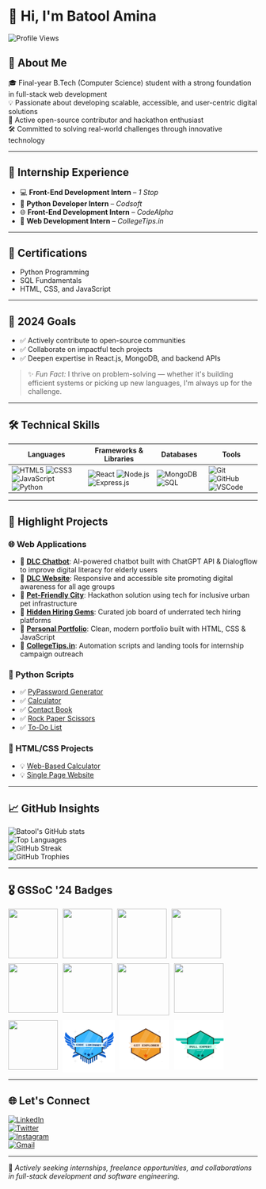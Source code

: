 # 👋 Hi, I'm Batool Amina

![Profile Views](https://komarev.com/ghpvc/?username=BatoolAmina&color=red)

## 🌟 About Me

🎓 Final-year B.Tech (Computer Science) student with a strong foundation in full-stack web development  
💡 Passionate about developing scalable, accessible, and user-centric digital solutions  
🔁 Active open-source contributor and hackathon enthusiast  
🛠️ Committed to solving real-world challenges through innovative technology

---

## 💼 Internship Experience

- 💻 **Front-End Development Intern** – *1 Stop*  
- 🐍 **Python Developer Intern** – *Codsoft*  
- 🌐 **Front-End Development Intern** – *CodeAlpha*  
- 📢 **Web Development Intern** – *CollegeTips.in*

---

## 📜 Certifications

- Python Programming  
- SQL Fundamentals  
- HTML, CSS, and JavaScript

---

## 🎯 2024 Goals

- ✅ Actively contribute to open-source communities  
- ✅ Collaborate on impactful tech projects  
- ✅ Deepen expertise in React.js, MongoDB, and backend APIs  

> ✨ *Fun Fact:* I thrive on problem-solving — whether it's building efficient systems or picking up new languages, I'm always up for the challenge.

---

## 🛠️ Technical Skills

| Languages | Frameworks & Libraries | Databases | Tools |
|-----------|------------------------|-----------|-------|
| ![HTML5](https://img.shields.io/badge/HTML5-E34F26?logo=html5&logoColor=white) ![CSS3](https://img.shields.io/badge/CSS3-1572B6?logo=css3&logoColor=white) ![JavaScript](https://img.shields.io/badge/JavaScript-F7DF1E?logo=javascript&logoColor=black) ![Python](https://img.shields.io/badge/Python-3776AB?logo=python&logoColor=white) | ![React](https://img.shields.io/badge/React-20232A?logo=react&logoColor=61DAFB) ![Node.js](https://img.shields.io/badge/Node.js-339933?logo=nodedotjs&logoColor=white) ![Express.js](https://img.shields.io/badge/Express.js-000000?logo=express&logoColor=white) | ![MongoDB](https://img.shields.io/badge/MongoDB-47A248?logo=mongodb&logoColor=white) ![SQL](https://img.shields.io/badge/SQL-4479A1?logo=postgresql&logoColor=white) | ![Git](https://img.shields.io/badge/Git-F05032?logo=git&logoColor=white) ![GitHub](https://img.shields.io/badge/GitHub-181717?logo=github&logoColor=white) ![VSCode](https://img.shields.io/badge/VS%20Code-007ACC?logo=visualstudiocode&logoColor=white) |

---

## 🚀 Highlight Projects

### 🌐 Web Applications

- 🔹 [**DLC Chatbot**](https://github.com/BatoolAmina/DLC-Chatbot): AI-powered chatbot built with ChatGPT API & Dialogflow to improve digital literacy for elderly users  
- 🔹 [**DLC Website**](https://github.com/BatoolAmina/DLC_Website_BatoolAmina): Responsive and accessible site promoting digital awareness for all age groups  
- 🔹 [**Pet-Friendly City**](https://github.com/BatoolAmina/Pet-Friendly-City): Hackathon solution using tech for inclusive urban pet infrastructure  
- 🔹 [**Hidden Hiring Gems**](https://github.com/BatoolAmina/Hidden-Hiring-Gems): Curated job board of underrated tech hiring platforms  
- 🔹 [**Personal Portfolio**](https://github.com/BatoolAmina/portfolio): Clean, modern portfolio built with HTML, CSS & JavaScript  
- 🔹 [**CollegeTips.in**](https://github.com/BatoolAmina/CollegeTips.in): Automation scripts and landing tools for internship campaign outreach

### 🐍 Python Scripts

- ✅ [PyPassword Generator](https://github.com/BatoolAmina/CODSOFT/blob/main/PasswordGenerator.py)  
- ✅ [Calculator](https://github.com/BatoolAmina/CODSOFT/blob/main/Calculator.py)  
- ✅ [Contact Book](https://github.com/BatoolAmina/CODSOFT/blob/main/ContactBook.py)  
- ✅ [Rock Paper Scissors](https://github.com/BatoolAmina/CODSOFT/blob/main/RockPaperScissor.py)  
- ✅ [To-Do List](https://github.com/BatoolAmina/CODSOFT/blob/main/ToDoList.py)

### 🧮 HTML/CSS Projects

- 💡 [Web-Based Calculator](https://github.com/BatoolAmina/HtmlAndBootstrapCalculator)  
- 💡 [Single Page Website](https://github.com/BatoolAmina/SinglePageWebsite)  

---

## 📈 GitHub Insights

![Batool's GitHub stats](https://github-readme-stats.vercel.app/api?username=BatoolAmina&show_icons=true&theme=radical)  
![Top Languages](https://github-readme-stats.vercel.app/api/top-langs/?username=BatoolAmina&layout=compact&theme=radical)  
![GitHub Streak](https://github-readme-streak-stats.herokuapp.com/?user=BatoolAmina&theme=radical)  
![GitHub Trophies](https://github-profile-trophy.vercel.app/?username=BatoolAmina&theme=radical)

---

## 🎖️ GSSoC '24 Badges

<div align='center' style='display:flex; flex-wrap:wrap; gap:10px;'>
  <img src="https://raw.githubusercontent.com/GSSoC24/Postman-Challenge/main/docs/assets/Postman%20White.png" width="100px" height="100px" />
  <img src="https://raw.githubusercontent.com/GSSoC24/Postman-Challenge/main/docs/assets/1.png" width="100px" height="100px" />
  <img src="https://raw.githubusercontent.com/GSSoC24/Postman-Challenge/main/docs/assets/2.png" width="100px" height="100px" />
  <img src="https://raw.githubusercontent.com/GSSoC24/Postman-Challenge/main/docs/assets/3.png" width="100px" height="100px" />
  <img src="https://raw.githubusercontent.com/GSSoC24/Postman-Challenge/main/docs/assets/4.png" width="100px" height="100px" />
  <img src="https://raw.githubusercontent.com/GSSoC24/Postman-Challenge/main/docs/assets/5.png" width="100px" height="100px" />
  <img src="https://raw.githubusercontent.com/GSSoC24/Postman-Challenge/main/docs/assets/6.png" width="105px" height="105px" />
  <img src="https://raw.githubusercontent.com/GSSoC24/Postman-Challenge/main/docs/assets/7.png" width="100px" height="100px" />
  <img src="https://raw.githubusercontent.com/GSSoC24/Postman-Challenge/main/docs/assets/8.png" width="100px" height="100px" />
  <img src="https://raw.githubusercontent.com/GSSoC24/Contributor/refs/heads/main/assets/Code%20Luminary.png" width="105px" height="105px" />
  <img src="https://raw.githubusercontent.com/GSSoC24/Contributor/refs/heads/main/assets/Git%20Explorer.png" width="100px" height="100px" />
  <img src="https://raw.githubusercontent.com/GSSoC24/Contributor/refs/heads/main/assets/Pull%20Expert.png" width="100px" height="100px" />
</div>

---

## 🌐 Let's Connect

[![LinkedIn](https://img.shields.io/badge/LinkedIn-blue?logo=linkedin&logoColor=white)](https://www.linkedin.com/in/batool-amina/)  
[![Twitter](https://img.shields.io/badge/Twitter-1DA1F2?logo=twitter&logoColor=white)](https://x.com/Batool_Amina786)  
[![Instagram](https://img.shields.io/badge/Instagram-E4405F?logo=instagram&logoColor=white)](https://www.instagram.com/aminaaa.batool.786/)  
[![Gmail](https://img.shields.io/badge/Gmail-red?logo=gmail&logoColor=white)](mailto:batool.amina.110@gmail.com)

---

🚀 *Actively seeking internships, freelance opportunities, and collaborations in full-stack development and software engineering.*
